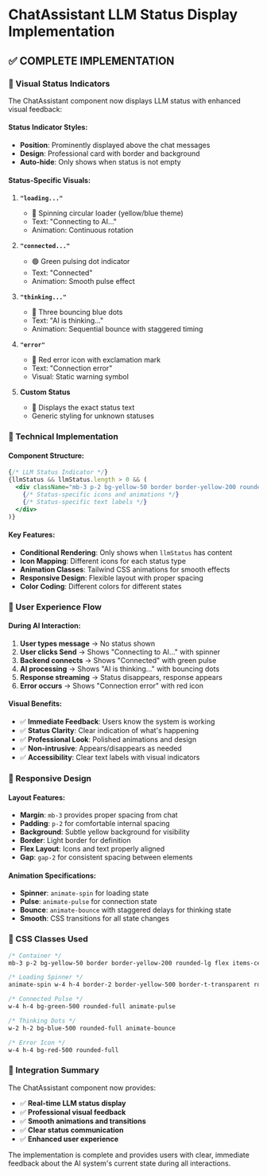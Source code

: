 # ChatAssistant LLM Status Display Implementation

## ✅ COMPLETE IMPLEMENTATION

### 🎨 Visual Status Indicators

The ChatAssistant component now displays LLM status with enhanced visual feedback:

#### Status Indicator Styles:
- **Position**: Prominently displayed above the chat messages
- **Design**: Professional card with border and background
- **Auto-hide**: Only shows when status is not empty

#### Status-Specific Visuals:

1. **`"loading..."`** 
   - 🔄 Spinning circular loader (yellow/blue theme)
   - Text: "Connecting to AI..."
   - Animation: Continuous rotation

2. **`"connected..."`**
   - 🟢 Green pulsing dot indicator
   - Text: "Connected"
   - Animation: Smooth pulse effect

3. **`"thinking..."`**
   - 🔵 Three bouncing blue dots
   - Text: "AI is thinking..."
   - Animation: Sequential bounce with staggered timing

4. **`"error"`**
   - 🔴 Red error icon with exclamation mark
   - Text: "Connection error"
   - Visual: Static warning symbol

5. **Custom Status**
   - 📝 Displays the exact status text
   - Generic styling for unknown statuses

### 🎯 Technical Implementation

#### Component Structure:
```jsx
{/* LLM Status Indicator */}
{llmStatus && llmStatus.length > 0 && (
  <div className="mb-3 p-2 bg-yellow-50 border border-yellow-200 rounded-lg flex items-center gap-2">
    {/* Status-specific icons and animations */}
    {/* Status-specific text labels */}
  </div>
)}
```

#### Key Features:
- **Conditional Rendering**: Only shows when `llmStatus` has content
- **Icon Mapping**: Different icons for each status type
- **Animation Classes**: Tailwind CSS animations for smooth effects
- **Responsive Design**: Flexible layout with proper spacing
- **Color Coding**: Different colors for different states

### 🔄 User Experience Flow

#### During AI Interaction:
1. **User types message** → No status shown
2. **User clicks Send** → Shows "Connecting to AI..." with spinner
3. **Backend connects** → Shows "Connected" with green pulse
4. **AI processing** → Shows "AI is thinking..." with bouncing dots
5. **Response streaming** → Status disappears, response appears
6. **Error occurs** → Shows "Connection error" with red icon

#### Visual Benefits:
- ✅ **Immediate Feedback**: Users know the system is working
- ✅ **Status Clarity**: Clear indication of what's happening
- ✅ **Professional Look**: Polished animations and design
- ✅ **Non-intrusive**: Appears/disappears as needed
- ✅ **Accessibility**: Clear text labels with visual indicators

### 📱 Responsive Design

#### Layout Features:
- **Margin**: `mb-3` provides proper spacing from chat
- **Padding**: `p-2` for comfortable internal spacing
- **Background**: Subtle yellow background for visibility
- **Border**: Light border for definition
- **Flex Layout**: Icons and text properly aligned
- **Gap**: `gap-2` for consistent spacing between elements

#### Animation Specifications:
- **Spinner**: `animate-spin` for loading state
- **Pulse**: `animate-pulse` for connection state
- **Bounce**: `animate-bounce` with staggered delays for thinking state
- **Smooth**: CSS transitions for all state changes

### 🎨 CSS Classes Used

```css
/* Container */
mb-3 p-2 bg-yellow-50 border border-yellow-200 rounded-lg flex items-center gap-2

/* Loading Spinner */
animate-spin w-4 h-4 border-2 border-yellow-500 border-t-transparent rounded-full

/* Connected Pulse */
w-4 h-4 bg-green-500 rounded-full animate-pulse

/* Thinking Dots */
w-2 h-2 bg-blue-500 rounded-full animate-bounce

/* Error Icon */
w-4 h-4 bg-red-500 rounded-full
```

### 🚀 Integration Summary

The ChatAssistant component now provides:
- ✅ **Real-time LLM status display**
- ✅ **Professional visual feedback**
- ✅ **Smooth animations and transitions**
- ✅ **Clear status communication**
- ✅ **Enhanced user experience**

The implementation is complete and provides users with clear, immediate feedback about the AI system's current state during all interactions.
